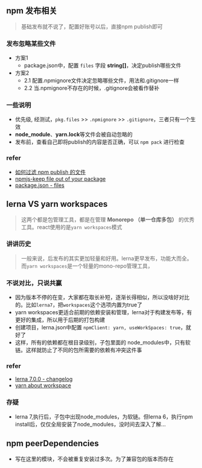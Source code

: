 ## npm 发布相关

> 基础发布就不说了，配置好账号以后，直接npm publish即可

### 发布忽略某些文件
- 方案1
  - package.json中，配置 `files` 字段 **string[]**，决定publish哪些文件
- 方案2
  - 2.1 配置.npmignore文件决定忽略哪些文件，用法和.gitignore一样
  - 2.2 当.npmignore不存在的时候，.gitignore会被看作替补


### 一些说明
- 优先级, 经测试，`pkg.files` >> `.npmignore` >> `.gitignore`，三者只有一个生效
- **node_module**、**yarn.lock**等文件会被自动忽略的
- 发布前，查看自己即将publish的内容是否正确，可以 `npm pack` 进行检查

### refer
- [如何过滤 npm publish 的文件](https://cnodejs.org/topic/58b3aaea7872ea0864fee130)
- [npmjs-keep file out of your package](https://docs.npmjs.com/cli/v10/using-npm/developers#keeping-files-out-of-your-package)
- [package.json - files](https://docs.npmjs.com/cli/v10/configuring-npm/package-json#files)



## lerna VS yarn workspaces
> 这两个都是包管理工具，都是在管理 **Monorepo （单一仓库多包）** 的优秀工具。react使用的是`yarn workspaces`模式

### 讲讲历史
> 一般来说，后发布的其实更加轻量和好用。lerna更早发布，功能大而全。而`yarn workspaces`是一个轻量的mono-repo管理工具，

### 不说对比，只说共赢
   - 因为版本不停的在变，大家都在取长补短，逐渐长得相似，所以没啥好对比的。比如`lerna7`，把`workspaces`这个选项内置为true了
   - yarn workspaces更适合前期的依赖安装和管理，lerna对于构建发布等，有更好的集成，所以用于后期的打包构建
   - 创建项目，lerna.json中配置 `npmClient: yarn, useWorkSpaces: true`，就好了
   - 这样，所有的依赖都在根目录级别，子包里面的 node_modules中，只有软链。这样就防止了不同的包所需要的依赖有冲突这件事

### refer
- [lerna 7.0.0 - changelog](https://github.com/lerna/lerna/blob/main/CHANGELOG.md#700-2023-06-08)
- [yarn about workspace](https://classic.yarnpkg.com/lang/en/docs/workspaces/#toc-how-does-it-compare-to-lerna)

### 存疑
- lerna 7,执行后，子包中出现node_modules，为软链。但lerna 6，执行npm install后，仅仅全局安装了node_modules，没时间去深入了解...


## npm peerDependencies
- 写在这里的模块，不会被重复安装过多次。为了兼容包的版本而存在